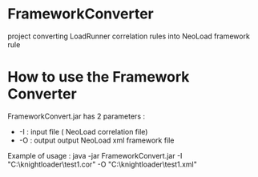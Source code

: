 # FrameworkConverter
project converting LoadRunner correlation rules into NeoLoad framework rule


#  How to use the Framework Converter 
FrameworkConvert.jar has 2 parameters :
- -I : input file ( NeoLoad correlation file)
- -O : output output NeoLoad xml framework file

Example of usage :
java -jar FrameworkConvert.jar -I "C:\knightloader\test1.cor" -O "C:\knightloader\test1.xml"
